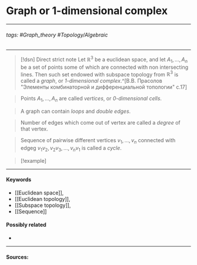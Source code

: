 # Graph or 1-dimensional complex  
***
###### tags: #Graph_theory #Topology/Algebraic 
***
>[!dsn] Direct strict note
>Let $\mathbb{R}^{3}$ be a euclidean space, and let $A_{1},\dots,A_{n}$ be a set of points some of which are connected with non intersecting lines. Then such set endowed with subspace topology from $\mathbb{R}^{3}$ is called a *graph*, or *$1$-dimensional complex*.^[В.В. Прасолов "Элементы комбинаторной и дифференциальной топологии" с.17]


>Points $A_{1},\dots,A_{n}$ are called *vertices*, or *$0$-dimensional cells*.

>A graph can contain *loops* and *double edges*.

>Number of edges which come out of vertex are called a *degree* of that vertex.

>Sequence of pairwise different vertices $v_{1},\dots,v_{n}$ connected with edgeg $v_{1}v_{2},v_{2}v_{3},\dots,v_{n}v_{1}$ is called a *cycle*.

>[!example] 
>
***
#### Keywords
- [[Euclidean space]],
- [[Euclidean topology]],
- [[Subspace topology]],
- [[Sequence]]
#### Possibly related
- 
***
#### Sources: